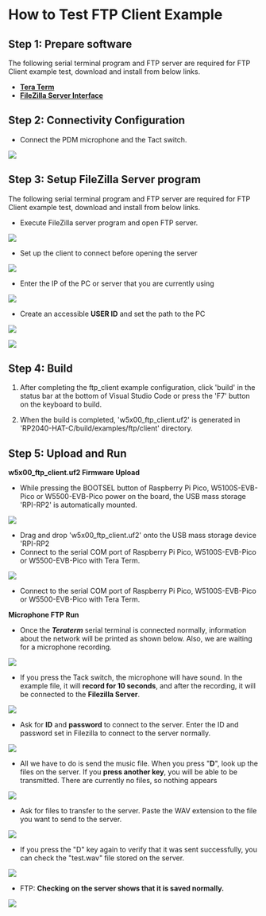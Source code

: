 # How to Test FTP Client Example



## Step 1: Prepare software

The following serial terminal program and FTP server are required for FTP Client example test, download and install from below links.

- [**Tera Term**][link-tera_term]
- [**FileZilla Server Interface**][link-filezilla_server]



## Step 2: Connectivity Configuration

- Connect the PDM microphone and the Tact switch.

![][link-pin_connectivity]



## Step 3: Setup FileZilla Server program

The following serial terminal program and FTP server are required for FTP Client example test, download and install from below links.

- Execute FileZilla server program and open FTP server.

![][link-Filezilla_server_1]



- Set up the client to connect before opening the server

![][link-Filezilla_server_2]



- Enter the IP of the PC or server that you are currently using

![][link-Filezilla_server_3]



- Create an accessible **USER ID** and set the path to the PC

![][link-Filezilla_server_4]

![][link-Filezilla_server_5]



## Step 4: Build

1. After completing the ftp_client example configuration, click 'build' in the status bar at the bottom of Visual Studio Code or press the 'F7' button on the keyboard to build.

2. When the build is completed, 'w5x00_ftp_client.uf2' is generated in 'RP2040-HAT-C/build/examples/ftp/client' directory.



## Step 5: Upload and Run

**w5x00_ftp_client.uf2 Firmware Upload**

- While pressing the BOOTSEL button of Raspberry Pi Pico, W5100S-EVB-Pico or W5500-EVB-Pico power on the board, the USB mass storage 'RPI-RP2' is automatically mounted.

![][link-uf2_upload]



- Drag and drop 'w5x00_ftp_client.uf2' onto the USB mass storage device 'RPI-RP2
- Connect to the serial COM port of Raspberry Pi Pico, W5100S-EVB-Pico or W5500-EVB-Pico with Tera Term.

![][link-teraterm]



- Connect to the serial COM port of Raspberry Pi Pico, W5100S-EVB-Pico or W5500-EVB-Pico with Tera Term.



**Microphone FTP Run**

- Once the ***Teraterm*** serial terminal is connected normally, information about the network will be printed as shown below. Also, we are waiting for a microphone recording.

![][link-ftp_run_1]



- If you press the Tack switch, the microphone will have sound. In the example file, it will **record for 10 seconds**, and after the recording, it will be connected to the **Filezilla Server**.

![][link-ftp_run_2]

- Ask for **ID** and **password** to connect to the server. Enter the ID and password set in Filezilla to connect to the server normally.

![][link-ftp_run_3]

- All we have to do is send the music file. When you press "**D**", look up the files on the server. If you **press another key**, you will be able to be transmitted. There are currently no files, so nothing appears

![][link-ftp_run_4]

- Ask for files to transfer to the server. Paste the WAV extension to the file you want to send to the server.

![][link-ftp_run_5]

- If you press the "D" key again to verify that it was sent successfully, you can check the "test.wav" file stored on the server.

![][link-ftp_run_6]

- FTP: **Checking on the server shows that it is saved normally.**

![][link-get_wav]





<!--
Link
-->

[link-tera_term]: https://osdn.net/projects/ttssh2/releases/
[link-filezilla_server]: https://filezilla-project.org/
[link-pin_connectivity]: https://github.com/Wiznet/RP2040-HAT-SOUND-C/blob/FTP-Microphone/static/images/ftp_pdm_microphone/pin_connectivity.png
[link-Filezilla_server_1]:https://github.com/Wiznet/RP2040-HAT-SOUND-C/blob/FTP-Microphone/static/images/ftp_pdm_microphone/Filezilla_server_1.png
[link-Filezilla_server_2]:https://github.com/Wiznet/RP2040-HAT-SOUND-C/blob/FTP-Microphone/static/images/ftp_pdm_microphone/Filezilla_server_2.png
[link-Filezilla_server_3]:https://github.com/Wiznet/RP2040-HAT-SOUND-C/blob/FTP-Microphone/static/images/ftp_pdm_microphone/Filezilla_server_3.png
[link-Filezilla_server_4]:https://github.com/Wiznet/RP2040-HAT-SOUND-C/blob/FTP-Microphone/static/images/ftp_pdm_microphone/Filezilla_server_4.png
[link-Filezilla_server_5]:https://github.com/Wiznet/RP2040-HAT-SOUND-C/blob/FTP-Microphone/static/images/ftp_pdm_microphone/Filezilla_server_5.png
[link-uf2_upload]:https://github.com/Wiznet/RP2040-HAT-SOUND-C/blob/FTP-Microphone/static/images/ftp_pdm_microphone/uf2_upload.png
[link-teraterm]: https://github.com/Wiznet/RP2040-HAT-SOUND-C/blob/FTP-Microphone/static/images/ftp_pdm_microphone/teraterm.png
[link-ftp_run_1]:https://github.com/Wiznet/RP2040-HAT-SOUND-C/blob/FTP-Microphone/static/images/ftp_pdm_microphone/ftp_run_1.png
[link-ftp_run_2]:https://github.com/Wiznet/RP2040-HAT-SOUND-C/blob/FTP-Microphone/static/images/ftp_pdm_microphone/ftp_run_2.png
[link-ftp_run_3]:https://github.com/Wiznet/RP2040-HAT-SOUND-C/blob/FTP-Microphone/static/images/ftp_pdm_microphone/ftp_run_3.png
[link-ftp_run_4]:https://github.com/Wiznet/RP2040-HAT-SOUND-C/blob/FTP-Microphone/static/images/ftp_pdm_microphone/ftp_run_4.png
[link-ftp_run_5]:https://github.com/Wiznet/RP2040-HAT-SOUND-C/blob/FTP-Microphone/static/images/ftp_pdm_microphone/ftp_run_5.png
[link-ftp_run_6]:https://github.com/Wiznet/RP2040-HAT-SOUND-C/blob/FTP-Microphone/static/images/ftp_pdm_microphone/ftp_run_6.png
[link-get_wav]:https://github.com/Wiznet/RP2040-HAT-SOUND-C/blob/FTP-Microphone/static/images/ftp_pdm_microphone/get_wav.png

